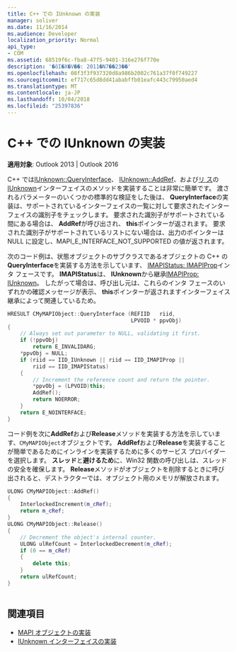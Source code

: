 ```yaml
---
title: C++ での IUnknown の実装
manager: soliver
ms.date: 11/16/2014
ms.audience: Developer
localization_priority: Normal
api_type:
- COM
ms.assetid: 68519f6c-fba8-47f5-9401-316e276f770e
description: '�ŏI�X�V��: 2011�N7��23��'
ms.openlocfilehash: 08f3f3f937320d8a986b2002c761a37f0f749227
ms.sourcegitcommit: ef717c65d8dd41ababffb01eafc443c79950aed4
ms.translationtype: MT
ms.contentlocale: ja-JP
ms.lasthandoff: 10/04/2018
ms.locfileid: "25397836"
---
```

# <a name="implementing-iunknown-in-c"></a>C++ での IUnknown の実装

**適用対象**: Outlook 2013 | Outlook 2016 
  
C++ では[IUnknown::QueryInterface](https://msdn.microsoft.com/library/ms682521%28v=VS.85%29.aspx)、 [IUnknown::AddRef](https://msdn.microsoft.com/library/ms691379%28v=VS.85%29.aspx)、および[リ ス](https://msdn.microsoft.com/library/ms682317%28v=VS.85%29.aspx)の[IUnknown](https://msdn.microsoft.com/library/ms680509%28v=VS.85%29.aspx)インターフェイスのメソッドを実装することは非常に簡単です。 渡されるパラメーターのいくつかの標準的な検証をした後は、 **QueryInterface**の実装は、サポートされているインターフェイスの一覧に対して要求されたインターフェイスの識別子をチェックします。 要求された識別子がサポートされている間にある場合は、 **AddRef**が呼び出され、 **this**ポインターが返されます。 要求された識別子がサポートされているリストにない場合は、出力のポインターは NULL に設定し、MAPI_E_INTERFACE_NOT_SUPPORTED の値が返されます。 
  
次のコード例は、状態オブジェクトのサブクラスであるオブジェクトの C++ の**QueryInterface**を実装する方法を示しています、 [IMAPIStatus: IMAPIProp](imapistatusimapiprop.md)インタ フェースです。 **IMAPIStatus**は、 **IUnknown**から継承[IMAPIProp: IUnknown](imapipropiunknown.md)。 したがって場合は、呼び出し元は、これらのインタ フェースのいずれかの確認メッセージが表示、 **this**ポインターが返されますインターフェイス継承によって関連しているため。 
  
```cpp
HRESULT CMyMAPIObject::QueryInterface (REFIID   riid,
                                       LPVOID * ppvObj)
{
    // Always set out parameter to NULL, validating it first.
    if (!ppvObj)
        return E_INVALIDARG;
    *ppvObj = NULL;
    if (riid == IID_IUnknown || riid == IID_IMAPIProp ||
        riid == IID_IMAPIStatus)
    {
        // Increment the reference count and return the pointer.
        *ppvObj = (LPVOID)this;
        AddRef();
        return NOERROR;
    }
    return E_NOINTERFACE;
}

```

コード例を次に**AddRef**および**Release**メソッドを実装する方法を示しています、`CMyMAPIObject`オブジェクトです。 **AddRef**および**Release**を実装することが簡単であるためにインラインを実装するために多くのサービス プロバイダーを選択します。 **スレッド**と**避けるため**に、Win32 関数の呼び出しは、スレッドの安全を確保します。 **Release**メソッドがオブジェクトを削除するときに呼び出されると、デストラクターでは、オブジェクト用のメモリが解放されます。 
  
```cpp
ULONG CMyMAPIObject::AddRef()
{
    InterlockedIncrement(m_cRef);
    return m_cRef;
}
ULONG CMyMAPIObject::Release()
{
    // Decrement the object's internal counter.
    ULONG ulRefCount = InterlockedDecrement(m_cRef);
    if (0 == m_cRef)
    {
        delete this;
    }
    return ulRefCount;
}
 
```

## <a name="see-also"></a>関連項目

- [MAPI オブジェクトの実装](implementing-mapi-objects.md)
- [IUnknown インターフェイスの実装](implementing-the-iunknown-interface.md)

